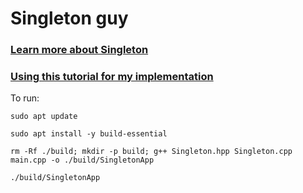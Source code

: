 # Singleton guy

### [Learn more about Singleton](https://refactoring.guru/design-patterns/singleton)
### [Using this tutorial for my implementation](https://refactoring.guru/design-patterns/singleton/cpp/example#example-1)

To run:

```
sudo apt update
```
```
sudo apt install -y build-essential
```
```
rm -Rf ./build; mkdir -p build; g++ Singleton.hpp Singleton.cpp main.cpp -o ./build/SingletonApp
```
```
./build/SingletonApp
```
